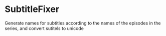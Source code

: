 # SubtitleFixer
Generate names for subtitles according to the names of the episodes in the series, and convert sutitels to unicode 

